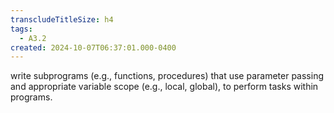 ```yaml
---
transcludeTitleSize: h4
tags:
  - A3.2
created: 2024-10-07T06:37:01.000-0400
---
```

write subprograms (e.g., functions, procedures) that use parameter passing and appropriate variable scope (e.g., local, global), to perform tasks within programs.